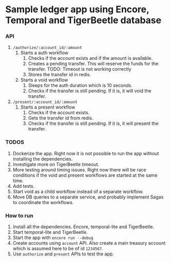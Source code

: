 # Sample ledger app using Encore, Temporal and TigerBeetle database

### API

1. `/authorize/:account_id/:amount`
   1. Starts a auth workflow
      1. Checks if the account exists and if the amount is available.
      2. Creates a pending transfer. This will reserve the funds for the transfer. TODO: Timeout is not working correctly
      3. Stores the transfer id in redis.
   2. Starts a void workflow
      1. Sleeps for the auth duration which is 10 seconds.
      2. Checks if the transfer is still pending. If it is, it will void the transfer.
2. `/present/:account_id/:amount`
   1. Starts a present workflow
      1. Checks if the account exists.
      2. Gets the transfer id from redis.
      3. Checks if the transfer is still pending. If it is, it will present the transfer.

### TODOS
1. Dockerize the app. Right now it is not possible to run the app without installing the dependencies.
2. Investigate more on TigerBeetle timeout.
3. More testing around timing issues. Right now there will be race conditions if the void and present workflows are started at the same time.
4. Add tests.
5. Start void as a child workflow instead of a separate workflow.
6. Move DB queries to a separate service, and probably implement Sagas to coordinate the workflows.

### How to run
1. Install all the dependencies. Encore, temporal-lite and TigerBeetle.
2. Start temporal-lite and TigerBeetle.
3. Start the app with `encore run --debug`
4. Create accounts using `account` API. Also create a main treasury account which is assumed here to be of id `1234567`.
5. Use `authorize` and `present` APIs to test the app.

